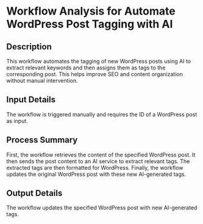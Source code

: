 # Workflow Analysis for Automate WordPress Post Tagging with AI

## Description
This workflow automates the tagging of new WordPress posts using AI to extract relevant keywords and then assigns them as tags to the corresponding post. This helps improve SEO and content organization without manual intervention.

## Input Details
The workflow is triggered manually and requires the ID of a WordPress post as input.

## Process Summary
First, the workflow retrieves the content of the specified WordPress post. It then sends the post content to an AI service to extract relevant tags. The extracted tags are then formatted for WordPress. Finally, the workflow updates the original WordPress post with these new AI-generated tags.

## Output Details
The workflow updates the specified WordPress post with new AI-generated tags.
